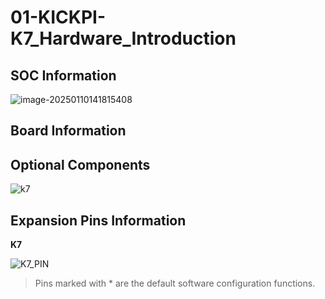 # 01-KICKPI-K7_Hardware_Introduction

## SOC Information

![image-20250110141815408](http://tanzhtanzh.oss-cn-shenzhen.aliyuncs.com/img/image-20250110141815408.png)

## Board Information



## Optional Components

![k7](http://tanzhtanzh.oss-cn-shenzhen.aliyuncs.com/img/k7.jpg)



## Expansion Pins Information

**K7**

![K7_PIN](http://tanzhtanzh.oss-cn-shenzhen.aliyuncs.com/img/K7_PIN.png)

> Pins marked with * are the default software configuration functions.


